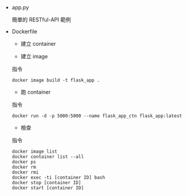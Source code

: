 * app.py

  簡單的 RESTful-API 範例

* Dockerfile
  * 建立 container
  
  * 建立 image
  
  指令
  ```
  docker image build -t flask_app .
  ```

  * 跑 container
  
  指令
  ```
  docker run -d -p 5000:5000 --name flask_app_ctn flask_app:latest
  ```

  * 檢查

  指令
  ```
  docker image list
  docker container list --all
  docker ps
  docker rm
  docker rmi
  docker exec -ti [container ID] bash
  docker stop [container ID]
  docker start [container ID]
  ```




  
